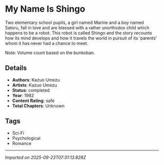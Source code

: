 # My Name Is Shingo

Two elementary school pupils, a girl named Marine and a boy named Satoru, fall in love and are blessed with a rather unorthodox child which happens to be a robot. This robot is called Shingo and the story recounts how its mind develops and how it travels the world in pursuit of its ‘parents’ whom it has never had a chance to meet.

Note: Volume count based on the bunkoban.

## Details
- **Authors**: Kazuo Umezu
- **Artists**: Kazuo Umezu
- **Status**: completed
- **Year**: 1982
- **Content Rating**: safe
- **Total Chapters**: Unknown

## Tags
- Sci-Fi
- Psychological
- Romance

---
*Imported on 2025-09-23T07:31:13.828Z*
